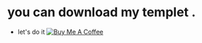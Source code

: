 # you can download my templet . 
- let's do it
[![Buy Me A Coffee](https://www.buymeacoffee.com/assets/img/custom_images/black_img.png)](https://www.buymeacoffee.com/gada121982)

